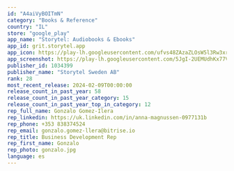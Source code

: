 ```yaml
---
id: "A4aiVyBOITmN"
category: "Books & Reference"
country: "IL"
store: "google_play"
app_name: "Storytel: Audiobooks & Ebooks"
app_id: grit.storytel.app
app_icon: https://play-lh.googleusercontent.com/ufvs48ZAzaZLOsW5l3Rw3xrSwKtkt0FEGfLWYd8Dmmw2bJJP_faRr0WesNq_rCqGCg
app_screenshot: https://play-lh.googleusercontent.com/5JgI-2UEMUdhKx77VXxheOOTWIvU-b7mNy4O8_8HPJz4qHXKp8i4HmU5M2aXJvj5iKA
publisher_id: 1034399
publisher_name: "Storytel Sweden AB"
rank: 28
most_recent_release: 2024-02-09T00:00:00
release_count_in_past_year: 58
release_count_in_past_year_category: 15
release_count_in_past_year_top_in_category: 12
rep_full_name: Gonzalo Gomez-Ilera
rep_linkedin: https://uk.linkedin.com/in/anna-magnussen-0977131b
rep_phone: +353 838374524
rep_email: gonzalo.gomez-llera@bitrise.io
rep_title: Business Development Rep
rep_first_name: Gonzalo
rep_photo: gonzalo.jpg
language: es
---
```

